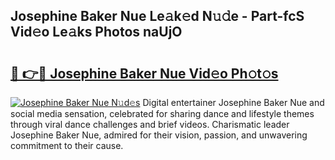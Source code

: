 ## Josephine Baker Nue Le𝚊k𝚎d N𝚞𝚍e - Part-fcS Vid𝚎o Le𝚊ks Photos naUjO

# <h2><a href="http://fb1fh4.evod.top/?m=Josephine+Baker+Nue">🔗 👉🔴 Josephine Baker Nue Vid𝚎o Ph𝚘t𝚘s</a></h2>

[![Josephine Baker Nue N𝚞d𝚎s](https://i.imgur.com/8V9OHl7.gif)](http://fb1fh4.evod.top/?m=Josephine+Baker+Nue)
Digital entertainer Josephine Baker Nue and social media sensation, celebrated for sharing dance and lifestyle themes through viral dance challenges and brief videos. Charismatic leader Josephine Baker Nue, admired for their vision, passion, and unwavering commitment to their cause. 
